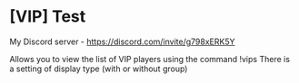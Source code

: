 # [VIP] Test
My Discord server - https://discord.com/invite/g798xERK5Y

Allows you to view the list of VIP players using the command !vips
There is a setting of display type (with or without group)